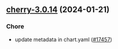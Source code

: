 

## [cherry-3.0.14](https://github.com/truecharts/charts/compare/cherry-3.0.13...cherry-3.0.14) (2024-01-21)

### Chore



- update metadata in chart.yaml ([#17457](https://github.com/truecharts/charts/issues/17457))